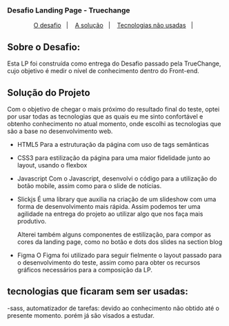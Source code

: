 <h3>Desafio Landing Page - Truechange</h3>

<p align="center">
  <a href="#sobre-o-desafio">O desafio</a>&nbsp;&nbsp;&nbsp;|&nbsp;&nbsp;&nbsp;
  <a href="#solução-do-projeto">A solução</a>&nbsp;&nbsp;&nbsp;|&nbsp;&nbsp;&nbsp;
  <a href="#tecnologias-que-ficaram-sem-ser-usadas">Tecnologias não usadas</a>&nbsp;&nbsp;&nbsp;|&nbsp;&nbsp;&nbsp;
</p>

## Sobre o Desafio:

Esta LP foi construída como entrega do Desafio passado pela TrueChange, cujo objetivo é medir o nível de conhecimento dentro do Front-end.

## Solução do Projeto

Com o objetivo de chegar o mais próximo do resultado final do teste, optei por usar todas as tecnologias que as quais eu me sinto confortável e obtenho conhecimento no atual momento, onde escolhi as tecnologias que são a base no desenvolvimento web. 
    
    
- HTML5
       Para a estruturação da página com uso de tags semânticas
- CSS3
     para estilização da página para uma maior fidelidade junto ao layout, usando o flexbox
    
- Javascript
    Com o Javascript, desenvolvi o código para a utilização do botão mobile, assim como para o slide de notícias.

- Slickjs
    É uma library que auxilia na criação de um slideshow com uma forma de desenvolvimento mais rápida. Assim podemos ter uma agilidade na entrega do projeto ao utilizar algo que nos faça mais produtivo.

    Alterei também alguns componentes de estilização, para compor as cores da landing page, como no botão e dots dos slides na section blog

- Figma
    O Figma foi utilizado para seguir fielmente o layout passado para o desenvolvimento do teste, assim como para obter os recursos gráficos necessários para a composição da LP.

## tecnologias que ficaram sem ser usadas:

-sass, automatizador de tarefas: devido ao conhecimento não obtido até o presente momento. porém já são visados a estudar.
